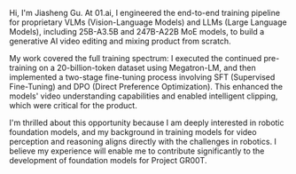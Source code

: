 Hi, I'm Jiasheng Gu. At 01.ai, I engineered the end-to-end training pipeline for proprietary VLMs (Vision-Language Models) and LLMs (Large Language Models), including 25B-A3.5B and 247B-A22B MoE models, to build a generative AI video editing and mixing product from scratch.

My work covered the full training spectrum: I executed the continued pre-training on a 20-billion-token dataset using Megatron-LM, and then implemented a two-stage fine-tuning process involving SFT (Supervised Fine-Tuning) and DPO (Direct Preference Optimization). This enhanced the models' video understanding capabilities and enabled intelligent clipping, which were critical for the product.

I'm thrilled about this opportunity because I am deeply interested in robotic foundation models, and my background in training models for video perception and reasoning aligns directly with the challenges in robotics. I believe my experience will enable me to contribute significantly to the development of foundation models for Project GR00T.
